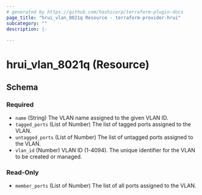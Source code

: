 ```yaml
---
# generated by https://github.com/hashicorp/terraform-plugin-docs
page_title: "hrui_vlan_8021q Resource - terraform-provider-hrui"
subcategory: ""
description: |-
  
---
```


# hrui_vlan_8021q (Resource)





<!-- schema generated by tfplugindocs -->
## Schema

### Required

- `name` (String) The VLAN name assigned to the given VLAN ID.
- `tagged_ports` (List of Number) The list of tagged ports assigned to the VLAN.
- `untagged_ports` (List of Number) The list of untagged ports assigned to the VLAN.
- `vlan_id` (Number) VLAN ID (1-4094). The unique identifier for the VLAN to be created or managed.

### Read-Only

- `member_ports` (List of Number) The list of all ports assigned to the VLAN.
